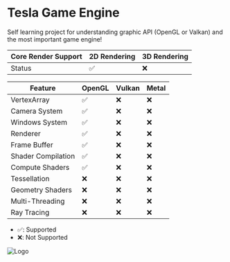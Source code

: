 # Tesla Game Engine
Self learning project for understanding graphic API (OpenGL or Valkan) and the most important game engine!

| Core Render Support | 2D Rendering | 3D Rendering |
|---------------------|--------|--------|
| Status              | ✅     | ❌     |


| Feature           | OpenGL | Vulkan | Metal |
|-------------------|--------|--------|-------|
| VertexArray       | ✅     | ❌     | ❌    |
| Camera System     | ✅     | ❌     | ❌    |
| Windows System    | ✅     | ❌     | ❌    |
| Renderer          | ✅     | ❌     | ❌    |
| Frame Buffer      | ✅     | ❌     | ❌    |
| Shader Compilation| ✅     | ❌     | ❌    |
| Compute Shaders   | ✅     | ❌     | ❌    |
| Tessellation      | ❌     | ❌     | ❌    |
| Geometry Shaders  | ❌     | ❌     | ❌    |
| Multi-Threading   | ❌     | ❌     | ❌    |
| Ray Tracing       | ❌     | ❌     | ❌    |

- ✅: Supported
- ❌: Not Supported



![Logo](https://github.com/ltp19930730/Tesla/assets/15324716/ff3f8118-f130-4e41-89cd-f217918b71ef)
